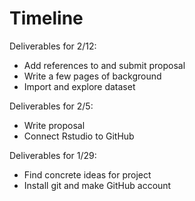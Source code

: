 # Timeline 

Deliverables for 2/12:
* Add references to and submit proposal
* Write a few pages of background
* Import and explore dataset

Deliverables for 2/5:
* Write proposal
* Connect Rstudio to GitHub

Deliverables for 1/29:
* Find concrete ideas for project
* Install git and make GitHub account